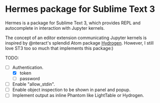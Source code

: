 Hermes package for Sublime Text 3
===

Hermes is a package for Sublime Text 3, which provides REPL and autocomplete in interaction with Jupyter kernels.

The concept of an editor extension communicating Jupyter kernels is inspired by @nteract's splendid Atom package [Hydrogen](https://github.com/nteract/Hydrogen). However, I still love ST3 too so much that implements this package:)


TODO:

  - [ ] Authentication.
    + [x] token
    + [ ] password
  - [ ] Enable "allow_stdin".
  - [ ] Enable object inspection to be shown in panel and popup.
  - [ ] Implement output as inline Phantom like LightTable or Hydrogen.
